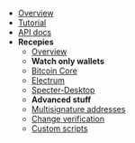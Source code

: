 <!-- docs/_sidebar.md -->

* [Overview](../README.md)
* [Tutorial](../tutorial/README.md)
* [API docs](../api/README.md)
* **Recepies**
  * [Overview](README.md)
  * **Watch only wallets**
  * [Bitcoin Core](bitcoincore.md)
  * [Electrum](electrum.md)
  * [Specter-Desktop](specter.md)
  * **Advanced stuff**
  * [Multisignature addresses](multisig.md)
  * [Change verification](change.md)
  * [Custom scripts](custom_scripts.md)
